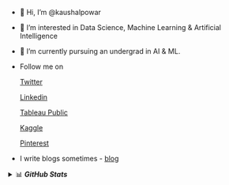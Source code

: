 - 👋 Hi, I’m @kaushalpowar
- 👀 I’m interested in Data Science, Machine Learning & Artificial Intelligence
- 🌱 I’m currently pursuing an undergrad in AI & ML.
- Follow me on

  [Twitter](https://twitter.com/Obelisk_1531)

  [Linkedin](https://www.linkedin.com/in/kaushal-powar-a52b1a159/)
  
  [Tableau Public](https://public.tableau.com/app/profile/kaushal.powar7753)
  
  [Kaggle](https://www.kaggle.com/kaushalpowar)
  
  [Pinterest](https://in.pinterest.com/kaushal_1531/)
  
 - I write blogs sometimes - [blog](https://writtenbykaushal.com/)


<details>
  <summary>📊 <b><i>GitHub Stats</i></b></summary>
  <img src="https://github-readme-stats.vercel.app/api?username=kaushalpowar&show_icons=true&theme=gotham" alt="Darsh Shah GitHub Stats" />
</details> 

<!---
kaushalpowar/kaushalpowar is a ✨ special ✨ repository because its `README.md` (this file) appears on your GitHub profile.
You can click the Preview link to take a look at your changes.
--->

